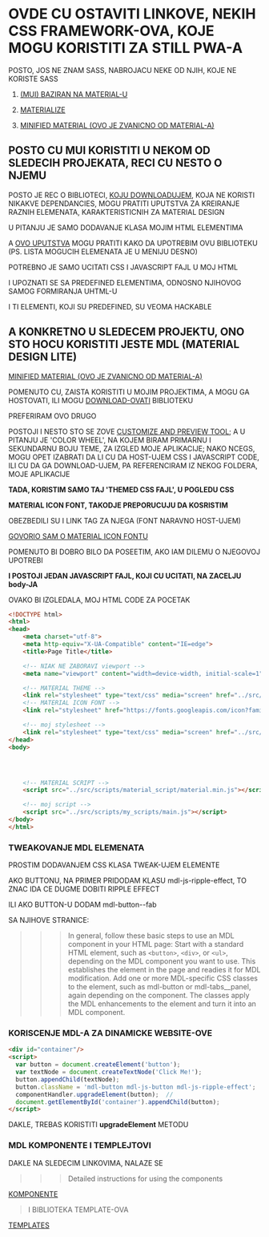 # OVDE CU OSTAVITI LINKOVE, NEKIH CSS FRAMEWORK-OVA, KOJE MOGU KORISTITI ZA STILL PWA-A

POSTO, JOS NE ZNAM SASS, NABROJACU NEKE OD NJIH, KOJE NE KORISTE SASS

1. [(MUI) BAZIRAN NA MATERIAL-U](https://www.muicss.com/)

2. [MATERIALIZE](https://materializecss.com/getting-started.html)

3. [MINIFIED MATERIAL (OVO JE ZVANICNO OD MATERIAL-A)](https://getmdl.io/started/)

## POSTO CU MUI KORISTITI U NEKOM OD SLEDECIH PROJEKATA, RECI CU NESTO O NJEMU

POSTO JE REC O BIBLIOTECI, [KOJU DOWNLOADUJEM](https://www.muicss.com/), KOJA NE KORISTI NIKAKVE DEPENDANCIES, MOGU PRATITI UPUTSTVA ZA KREIRANJE RAZNIH ELEMENATA, KARAKTERISTICNIH ZA MATERIAL DESIGN

U PITANJU JE SAMO DODAVANJE KLASA MOJIM HTML ELEMENTIMA

A [OVO UPUTSTVA](https://www.muicss.com/docs/v1/css-js/boilerplate-html) MOGU PRATITI KAKO DA UPOTREBIM OVU BIBLIOTEKU (PS. LISTA MOGUCIH ELEMENATA JE U MENIJU DESNO)

POTREBNO JE SAMO UCITATI CSS I JAVASCRIPT FAJL U MOJ HTML

I UPOZNATI SE SA PREDEFINED ELEMENTIMA, ODNOSNO NJIHOVOG SAMOG FORMIRANJA UHTML-U

I TI ELEMENTI, KOJI SU PREDEFINED, SU VEOMA HACKABLE

## A KONKRETNO U SLEDECEM PROJEKTU, ONO STO HOCU KORISTITI JESTE MDL (MATERIAL DESIGN LITE)

[MINIFIED MATERIAL (OVO JE ZVANICNO OD MATERIAL-A)](https://getmdl.io/started/)

POMENUTO CU, ZAISTA KORISTITI U MOJIM PROJEKTIMA, A MOGU GA HOSTOVATI, ILI MOGU [DOWNLOAD-OVATI](https://getmdl.io/started/index.html#download) BIBLIOTEKU

PREFERIRAM OVO DRUGO

POSTOJI I NESTO STO SE ZOVE [CUSTOMIZE AND PREVIEW TOOL](https://getmdl.io/customize/index.html); A U PITANJU JE 'COLOR WHEEL', NA KOJEM BIRAM PRIMARNU I SEKUNDARNU BOJU TEME, ZA IZGLED MOJE APLIKACIJE; NAKO NCEGS, MOGU OPET IZABRATI DA LI CU DA HOST-UJEM CSS I JAVASCRIPT CODE, ILI CU DA GA DOWNLOAD-UJEM, PA REFERENCIRAM  IZ NEKOG FOLDERA, MOJE APLIKACIJE

**TADA, KORISTIM SAMO TAJ 'THEMED CSS FAJL', U POGLEDU CSS**

**MATERIAL ICON FONT, TAKODJE PREPORUCUJU DA KOSRISTIM**

OBEZBEDILI SU I LINK TAG ZA NJEGA (FONT NARAVNO HOST-UJEM)

[GOVORIO SAM O MATERIAL ICON FONTU](https://github.com/Rade58/apis_trying_out_and_practicing/blob/master/css_in_dept/12.%20%20OSTALI%20FEATURE-I%20CSS-A/FONTS/4.%20ICON%20FONTS.md)

POMENUTO BI DOBRO BILO DA POSEETIM, AKO IAM DILEMU O NJEGOVOJ UPOTREBI

**I POSTOJI JEDAN JAVASCRIPT FAJL, KOJI CU UCITATI, NA ZACELJU body-JA**

OVAKO BI IZGLEDALA, MOJ HTML CODE ZA POCETAK

```HTML
<!DOCTYPE html>
<html>
<head>
    <meta charset="utf-8">
    <meta http-equiv="X-UA-Compatible" content="IE=edge">
    <title>Page Title</title>

    <!-- NIAK NE ZABORAVI viewport -->
    <meta name="viewport" content="width=device-width, initial-scale=1">

    <!-- MATERIAL THEME -->
    <link rel="stylesheet" type="text/css" media="screen" href="../src/styles/material_theme/material.min.css">
    <!-- MATERIAL ICON FONT -->
    <link rel="stylesheet" href="https://fonts.googleapis.com/icon?family=Material+Icons">

    <!-- moj stylesheet -->
    <link rel="stylesheet" type="text/css" media="screen" href="../src/styles/my_stylesheets/main.css">
</head>
<body>




    <!-- MATERIAL SCRIPT -->
    <script src="../src/scripts/material_script/material.min.js"></script>

    <!-- moj script -->
    <script src="../src/scripts/my_scripts/main.js"></script>
</body>
</html>
```

### TWEAKOVANJE MDL ELEMENATA

PROSTIM DODAVANJEM CSS KLASA TWEAK-UJEM ELEMENTE

AKO BUTTONU, NA PRIMER PRIDODAM KLASU mdl-js-ripple-effect, TO ZNAC IDA CE DUGME DOBITI RIPPLE EFFECT

ILI AKO BUTTON-U DODAM mdl-button--fab

SA NJIHOVE STRANICE:

>>>In general, follow these basic steps to use an MDL component in your HTML page:
>>>Start with a standard HTML element, such as `<button>`, `<div>`, or `<ul>`, depending on the MDL component you want to use. This establishes the element in the page and readies it for MDL modification.
>>Add one or more MDL-specific CSS classes to the element, such as mdl-button or mdl-tabs__panel, again depending on the component. The classes apply the MDL enhancements to the element and turn it into an MDL component.

### KORISCENJE MDL-A ZA DINAMICKE WEBSITE-OVE

```HTML
<div id="container"/>
<script>
  var button = document.createElement('button');
  var textNode = document.createTextNode('Click Me!');
  button.appendChild(textNode);
  button.className = 'mdl-button mdl-js-button mdl-js-ripple-effect';
  componentHandler.upgradeElement(button);  //
  document.getElementById('container').appendChild(button);
</script>
```

DAKLE, TREBAS KORISTITI **upgradeElement** METODU

### MDL KOMPONENTE I TEMPLEJTOVI

DAKLE NA SLEDECIM LINKOVIMA, NALAZE SE

>>> Detailed instructions for using the components

[KOMPONENTE](https://getmdl.io/components/index.html)

> I BIBLIOTEKA TEMPLATE-OVA

[TEMPLATES](https://getmdl.io/templates/index.html)